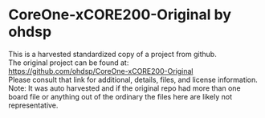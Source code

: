 
# CoreOne-xCORE200-Original by ohdsp  
This is a harvested standardized copy of a project from github.  
The original project can be found at:  
https://github.com/ohdsp/CoreOne-xCORE200-Original  
Please consult that link for additional, details, files, and license information.  
Note: It was auto harvested and if the original repo had more than one board file or anything out of the ordinary the files here are likely not representative.  
    